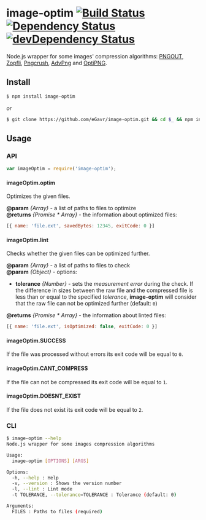 # image-optim [![Build Status](https://travis-ci.org/eGavr/image-optim.svg)](https://travis-ci.org/eGavr/image-optim) [![Dependency Status](https://david-dm.org/eGavr/image-optim.svg)](https://david-dm.org/eGavr/image-optim) [![devDependency Status](https://david-dm.org/eGavr/image-optim/dev-status.svg)](https://david-dm.org/eGavr/image-optim#info=devDependencies)

Node.js wrapper for some images' compression algorithms: [PNGOUT](http://www.advsys.net/ken/util/pngout.htm), [Zopfli](http://googledevelopers.blogspot.co.uk/2013/02/compress-data-more-densely-with-zopfli.html), [Pngcrush](http://pmt.sourceforge.net/pngcrush/), [AdvPng](http://advancemame.sourceforge.net/doc-advpng.html) and [OptiPNG](http://optipng.sourceforge.net/).

## Install

```bash
$ npm install image-optim
```

_or_

```bash
$ git clone https://github.com/eGavr/image-optim.git && cd $_ && npm install
```

## Usage

### API

```js
var imageOptim = require('image-optim');
```

#### imageOptim.optim

Optimizes the given files.

**@param** *{Array}* - a list of paths to files to optimize<br>
**@returns** *{Promise * Array}* - the information about optimized files:<br>

```js
[{ name: 'file.ext', savedBytes: 12345, exitCode: 0 }]
```

#### imageOptim.lint

Checks whether the given files can be optimized further.

**@param** *{Array}* - a list of paths to files to check<br>
**@param** *{Object}* - options:<br>

  * **tolerance** *{Number}* - sets the _measurement error_ during the check. If the difference in sizes between the raw file and the compressed file is less than or equal to the specified _tolerance_, **image-optim** will consider that the raw file can not be optimized further (default: `0`)

**@returns** *{Promise * Array}* - the information about linted files:<br>

```js
[{ name: 'file.ext', isOptimized: false, exitCode: 0 }]
```

#### imageOptim.SUCCESS

If the file was processed without errors its exit code will be equal to `0`.

#### imageOptim.CANT_COMPRESS

If the file can not be compressed its exit code will be equal to `1`.

#### imageOptim.DOESNT_EXIST

If the file does not exist its exit code will be equal to `2`.

### CLI

```bash
$ image-optim --help
Node.js wrapper for some images compression algorithms

Usage:
  image-optim [OPTIONS] [ARGS]

Options:
  -h, --help : Help
  -v, --version : Shows the version number
  -l, --lint : Lint mode
  -t TOLERANCE, --tolerance=TOLERANCE : Tolerance (default: 0)

Arguments:
  FILES : Paths to files (required)
```
